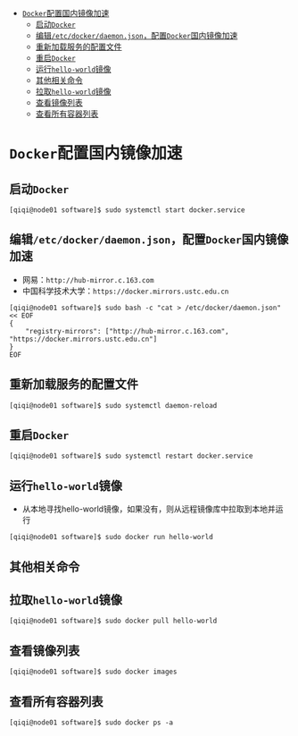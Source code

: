 - [`Docker`配置国内镜像加速](#docker配置国内镜像加速)
  - [启动`Docker`](#启动docker)
  - [编辑`/etc/docker/daemon.json`，配置`Docker`国内镜像加速](#编辑etcdockerdaemonjson配置docker国内镜像加速)
  - [重新加载服务的配置文件](#重新加载服务的配置文件)
  - [重启`Docker`](#重启docker)
  - [运行`hello-world`镜像](#运行hello-world镜像)
  - [其他相关命令](#其他相关命令)
  - [拉取`hello-world`镜像](#拉取hello-world镜像)
  - [查看镜像列表](#查看镜像列表)
  - [查看所有容器列表](#查看所有容器列表)

# `Docker`配置国内镜像加速

## 启动`Docker`

```shell
[qiqi@node01 software]$ sudo systemctl start docker.service
```

## 编辑`/etc/docker/daemon.json`，配置`Docker`国内镜像加速

* 网易：`http://hub-mirror.c.163.com`
* 中国科学技术大学：`https://docker.mirrors.ustc.edu.cn`

```shell
[qiqi@node01 software]$ sudo bash -c "cat > /etc/docker/daemon.json" << EOF
{
    "registry-mirrors": ["http://hub-mirror.c.163.com", "https://docker.mirrors.ustc.edu.cn"]
}
EOF
```

## 重新加载服务的配置文件

```shell
[qiqi@node01 software]$ sudo systemctl daemon-reload
```

## 重启`Docker`

```shell
[qiqi@node01 software]$ sudo systemctl restart docker.service
```

## 运行`hello-world`镜像

* 从本地寻找hello-world镜像，如果没有，则从远程镜像库中拉取到本地并运行

```shell
[qiqi@node01 software]$ sudo docker run hello-world
```

## 其他相关命令

## 拉取`hello-world`镜像

```shell
[qiqi@node01 software]$ sudo docker pull hello-world
```

## 查看镜像列表

```shell
[qiqi@node01 software]$ sudo docker images
```

## 查看所有容器列表

```shell
[qiqi@node01 software]$ sudo docker ps -a
```




